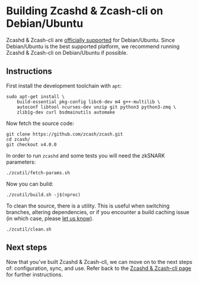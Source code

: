 # Building Zcashd & Zcash-cli on Debian/Ubuntu

Zcashd & Zcash-cli are [officially supported](https://zcash.readthedocs.io/en/latest/rtd_pages/supported_platform_policy.html) for Debian/Ubuntu. Since Debian/Ubuntu is the best supported platform, we recommend running Zcashd & Zcash-cli on Debian/Ubuntu if possible. 

## Instructions

First install the development toolchain with `apt`:

```
sudo apt-get install \
    build-essential pkg-config libc6-dev m4 g++-multilib \
    autoconf libtool ncurses-dev unzip git python3 python3-zmq \
    zlib1g-dev curl bsdmainutils automake
```

Now fetch the source code:

```
git clone https://github.com/zcash/zcash.git
cd zcash/
git checkout v4.0.0
```

In order to run `zcashd` and some tests you will need the zkSNARK parameters:

```
./zcutil/fetch-params.sh
```

Now you can build:

```
./zcutil/build.sh -j$(nproc)
```

To clean the source, there is a utility. This is useful when switching branches, altering dependencies, or if you encounter a build caching issue (in which case, please [let us know](https://github.com/zcash/zcash/issues)).

```
./zcutil/clean.sh
```

## Next steps
Now that you've built Zcashd & Zcash-cli, we can move on to the next steps of: configuration, sync, and use. Refer back to the [Zcashd & Zcash-cli page](https://zcash.readthedocs.io/en/latest/rtd_pages/zcashd.html) for further instructions. 
